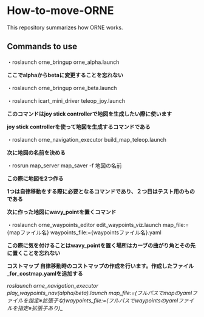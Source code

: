 # How-to-move-ORNE
This repository summarizes how ORNE works.
## Commands to use

 ・roslaunch orne_bringup orne_alpha.launch
 
 __ここでalphaからbetaに変更することを忘れない__
 
 ・roslaunch orne_bringup orne_beta.launch
 
 ・roslaunch icart_mini_driver teleop_joy.launch
 
 **このコマンドはjoy stick controllerで地図を生成したい際に使います**

 __joy stick controllerを使って地図を生成するコマンドである__
 
 ・roslaunch orne_navigation_executor build_map_teleop.launch
 
 __次に地図の名前を決める__
 
 ・rosrun map_server map_saver -f 地図の名前
 
 __この際に地図を2つ作る__
 
 __1つは自律移動をする際に必要となるコマンドであり、２つ目はテスト用のものである__
 
 __次に作った地図にwavy_pointを置くコマンド__
 
 ・roslaunch orne_waypoints_editor edit_waypoints_viz.launch map_file:={mapファイル名} waypoints_file:={waypointsファイル名}.yaml
 
 __この際に気を付けることはwavy_pointを置く場所はカーブの曲がり角とその先に置くことを忘れない__
 
 
 __コストマップ 自律移動時のコストマップの作成を行います。作成したファイル_for_costmap.yamlを追加する__
 
 __roslaunch orne_navigation_executor play_waypoints_nav_(alpha/beta).launch map_file:=(フルパスでmapのyamlファイルを指定※拡張子な)waypoints_file:=(フルパスでwaypointsのyamlファイルを指定※拡張子あり)__
 
